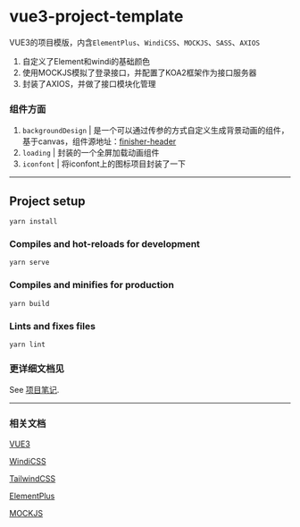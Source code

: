 # vue3-project-template

VUE3的项目模版，内含`ElementPlus`、`WindiCSS`、`MOCKJS`、`SASS`、`AXIOS`

1. 自定义了Element和windi的基础颜色
2. 使用MOCKJS模拟了登录接口，并配置了KOA2框架作为接口服务器
3. 封装了AXIOS，并做了接口模块化管理

### 组件方面
1. `backgroundDesign` | 是一个可以通过传参的方式自定义生成背景动画的组件，基于canvas，组件源地址：[finisher-header](https://www.finisher.co/lab/header)
2. `loading` | 封装的一个全屏加载动画组件
3. `iconfont` | 将iconfont上的图标项目封装了一下

-----------
## Project setup
```
yarn install
```

### Compiles and hot-reloads for development
```
yarn serve
```

### Compiles and minifies for production
```
yarn build
```

### Lints and fixes files
```
yarn lint
```

### 更详细文档见
See [项目笔记](https://www.notion.so/VUE3-0-2f2cba9dfad0461381618e28af4faab7).

-----------
### 相关文档
[VUE3](https://v3.cn.vuejs.org/guide/introduction.html)

[WindiCSS](https://windicss.org/)

[TailwindCSS](https://docs.tailwindchina.com/docs)

[ElementPlus](https://element-plus.gitee.io/#/zh-CN)

[MOCKJS](https://github.com/nuysoft/Mock/wiki)